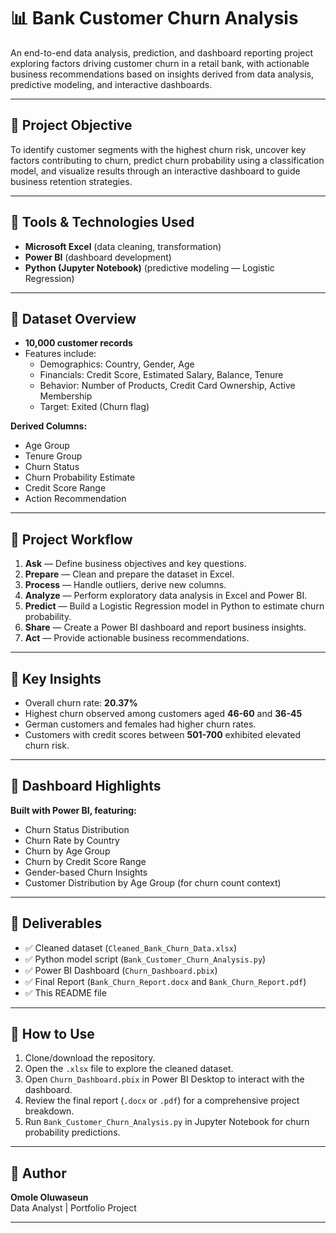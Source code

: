 # 📊 Bank Customer Churn Analysis

An end-to-end data analysis, prediction, and dashboard reporting project exploring factors driving customer churn in a retail bank, with actionable business recommendations based on insights derived from data analysis, predictive modeling, and interactive dashboards.

---

## 📌 Project Objective

To identify customer segments with the highest churn risk, uncover key factors contributing to churn, predict churn probability using a classification model, and visualize results through an interactive dashboard to guide business retention strategies.

---

## 📌 Tools & Technologies Used

- **Microsoft Excel** (data cleaning, transformation)
- **Power BI** (dashboard development)
- **Python (Jupyter Notebook)** (predictive modeling — Logistic Regression)

---

## 📌 Dataset Overview

- **10,000 customer records**
- Features include:
  - Demographics: Country, Gender, Age
  - Financials: Credit Score, Estimated Salary, Balance, Tenure
  - Behavior: Number of Products, Credit Card Ownership, Active Membership
  - Target: Exited (Churn flag)

**Derived Columns:**
- Age Group
- Tenure Group
- Churn Status
- Churn Probability Estimate
- Credit Score Range
- Action Recommendation

---

## 📌 Project Workflow

1. **Ask** — Define business objectives and key questions.
2. **Prepare** — Clean and prepare the dataset in Excel.
3. **Process** — Handle outliers, derive new columns.
4. **Analyze** — Perform exploratory data analysis in Excel and Power BI.
5. **Predict** — Build a Logistic Regression model in Python to estimate churn probability.
6. **Share** — Create a Power BI dashboard and report business insights.
7. **Act** — Provide actionable business recommendations.

---

## 📌 Key Insights

- Overall churn rate: **20.37%**
- Highest churn observed among customers aged **46-60** and **36-45**
- German customers and females had higher churn rates.
- Customers with credit scores between **501-700** exhibited elevated churn risk.

---

## 📌 Dashboard Highlights

**Built with Power BI, featuring:**
- Churn Status Distribution
- Churn Rate by Country
- Churn by Age Group
- Churn by Credit Score Range
- Gender-based Churn Insights
- Customer Distribution by Age Group (for churn count context)

---

## 📌 Deliverables

- ✅ Cleaned dataset (`Cleaned_Bank_Churn_Data.xlsx`)
- ✅ Python model script (`Bank_Customer_Churn_Analysis.py`)
- ✅ Power BI Dashboard (`Churn_Dashboard.pbix`)
- ✅ Final Report (`Bank_Churn_Report.docx` and `Bank_Churn_Report.pdf`)
- ✅ This README file

---

## 📌 How to Use

1. Clone/download the repository.
2. Open the `.xlsx` file to explore the cleaned dataset.
3. Open `Churn_Dashboard.pbix` in Power BI Desktop to interact with the dashboard.
4. Review the final report (`.docx` or `.pdf`) for a comprehensive project breakdown.
5. Run `Bank_Customer_Churn_Analysis.py` in Jupyter Notebook for churn probability predictions.

---

## 📌 Author

**Omole Oluwaseun**  
Data Analyst | Portfolio Project  

---
